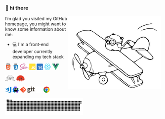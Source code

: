 ### 👋 hi there  

<img align="right" width="300" src="./icons/biplane.svg" alt="Golang" />  

I’m glad you visited my GitHub homepage, you might want to know some information about me:  
- 💻 I'm a front-end developer currently expanding my tech stack  

<code><img height="20" src="https://raw.githubusercontent.com/github/explore/80688e429a7d4ef2fca1e82350fe8e3517d3494d/topics/html/html.png" alt="html" /></code>
<code><img height="20" src="https://raw.githubusercontent.com/github/explore/80688e429a7d4ef2fca1e82350fe8e3517d3494d/topics/css/css.png" alt="css" /></code>
<code><img height="20" src="./icons/sass.svg" alt="sass" /></code>
<code><img height="20" src="./icons/javascript.svg" alt="javascript" /></code>
<code><img height="20" src="./icons/typescript.png" alt="typescript" /></code>
<code><img height="20" src="./icons/react.svg" alt="react" /></code>
<code><img height="20" src="./icons/vue.svg" alt="vue" /></code>

<code><img height="20" src="./icons/go.svg" alt="golang" /></code>
<code><img height="20" src="./icons/rust.svg" alt="rust" /></code>

<code><img height="20" src="./icons/vscode.svg" alt="visual-studio-code" /></code>
<code><img height="20" src="./icons/goland.svg" alt="goland" /></code>
<code><img height="20" src="./icons/git.png" alt="git" /></code>
<code><img height="20" src="./icons/macos.svg" alt="macos" /></code>
<code><img height="20" src="./icons/chrome.svg" alt="chrome" /></code>

<img width="50%" src="./assets/github-snake-dark.svg" alt="snake" />
